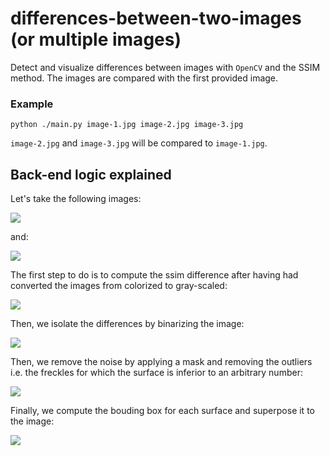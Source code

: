 # differences-between-two-images (or multiple images)
Detect and visualize differences between images with `OpenCV` and the SSIM method. The images are compared with the first provided image.

### Example

    python ./main.py image-1.jpg image-2.jpg image-3.jpg

`image-2.jpg` and `image-3.jpg` will be compared to `image-1.jpg`.

## Back-end logic explained

Let's take the following images:

![](sprites/image-1.jpg)

and:

![](sprites/image-2.jpg)

The first step to do is to compute the ssim difference after having had converted the images from colorized to gray-scaled:

![](sprites/ssim.jpg)

Then, we isolate the differences by binarizing the image:

![](sprites/differences.jpg)

Then, we remove the noise by applying a mask and removing the outliers i.e. the freckles for which the surface is inferior to an arbitrary number:

![](sprites/mask.jpg)

Finally, we compute the bouding box for each surface and superpose it to the image:

![](sprites/boxed.jpg)
